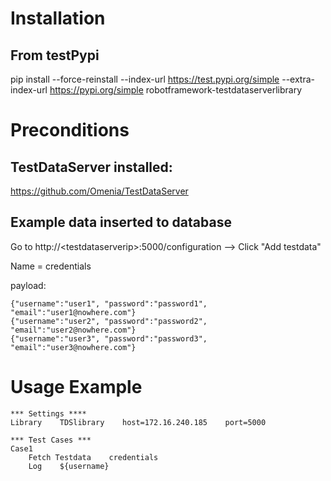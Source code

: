 # Installation #

## From testPypi ##
pip install --force-reinstall --index-url https://test.pypi.org/simple --extra-index-url https://pypi.org/simple robotframework-testdataserverlibrary

# Preconditions 
## TestDataServer installed:
https://github.com/Omenia/TestDataServer

## Example data inserted to database
Go to http://\<testdataserverip\>:5000/configuration
--> Click "Add testdata"

Name = credentials

payload:

    {"username":"user1", "password":"password1", "email":"user1@nowhere.com"}
    {"username":"user2", "password":"password2", "email":"user2@nowhere.com"}
    {"username":"user3", "password":"password3", "email":"user3@nowhere.com"}

# Usage Example #

    *** Settings ****
    Library    TDSlibrary    host=172.16.240.185    port=5000

    *** Test Cases ***
    Case1
        Fetch Testdata    credentials
        Log    ${username}
